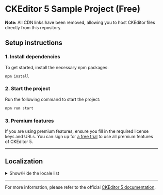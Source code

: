 # CKEditor 5 Sample Project (Free)

**Note:** All CDN links have been removed, allowing you to host CKEditor files directly from this repository.

## Setup instructions

### 1. Install dependencies

To get started, install the necessary npm packages:

```sh
npm install
```

### 2. Start the project

Run the following command to start the project:

```sh
npm run start
```

### 3. Premium features

If you are using premium features, ensure you fill in the required license keys and URLs. You can sign up for [a free trial](https://orders.ckeditor.com/trial/premium-features) to use all premium features of CKEditor 5.

---

## Localization

<details>
<summary>Show/Hide the locale list</summary>

| Filename                                           | Language Name       |
|----------------------------------------------------|---------------------|
| [af.js](ckeditor5/43.3.1/translations/af.js)       | Afrikaans           |
| [ar.js](ckeditor5/43.3.1/translations/ar.js)       | Arabic              |
| [az.js](ckeditor5/43.3.1/translations/az.js)       | Azerbaijani         |
| [bg.js](ckeditor5/43.3.1/translations/bg.js)       | Bulgarian           |
| [bn.js](ckeditor5/43.3.1/translations/bn.js)       | Bengali             |
| [bs.js](ckeditor5/43.3.1/translations/bs.js)       | Bosnian             |
| [ca.js](ckeditor5/43.3.1/translations/ca.js)       | Catalan             |
| [cs.js](ckeditor5/43.3.1/translations/cs.js)       | Czech               |
| [da.js](ckeditor5/43.3.1/translations/da.js)       | Danish              |
| [de.js](ckeditor5/43.3.1/translations/de.js)       | German              |
| [el.js](ckeditor5/43.3.1/translations/el.js)       | Greek               |
| [en.js](ckeditor5/43.3.1/translations/en.js)       | English             |
| [eo.js](ckeditor5/43.3.1/translations/eo.js)       | Esperanto           |
| [es.js](ckeditor5/43.3.1/translations/es.js)       | Spanish             |
| [et.js](ckeditor5/43.3.1/translations/et.js)       | Estonian            |
| [eu.js](ckeditor5/43.3.1/translations/eu.js)       | Basque              |
| [fa.js](ckeditor5/43.3.1/translations/fa.js)       | Persian             |
| [fi.js](ckeditor5/43.3.1/translations/fi.js)       | Finnish             |
| [fr.js](ckeditor5/43.3.1/translations/fr.js)       | French              |
| [gl.js](ckeditor5/43.3.1/translations/gl.js)       | Galician            |
| [gu.js](ckeditor5/43.3.1/translations/gu.js)       | Gujarati            |
| [he.js](ckeditor5/43.3.1/translations/he.js)       | Hebrew              |
| [hi.js](ckeditor5/43.3.1/translations/hi.js)       | Hindi               |
| [hr.js](ckeditor5/43.3.1/translations/hr.js)       | Croatian            |
| [hu.js](ckeditor5/43.3.1/translations/hu.js)       | Hungarian           |
| [hy.js](ckeditor5/43.3.1/translations/hy.js)       | Armenian            |
| [id.js](ckeditor5/43.3.1/translations/id.js)       | Indonesian          |
| [it.js](ckeditor5/43.3.1/translations/it.js)       | Italian             |
| [ja.js](ckeditor5/43.3.1/translations/ja.js)       | Japanese            |
| [jv.js](ckeditor5/43.3.1/translations/jv.js)       | Javanese            |
| [kk.js](ckeditor5/43.3.1/translations/kk.js)       | Kazakh              |
| [km.js](ckeditor5/43.3.1/translations/km.js)       | Khmer               |
| [kn.js](ckeditor5/43.3.1/translations/kn.js)       | Kannada             |
| [ko.js](ckeditor5/43.3.1/translations/ko.js)       | Korean              |
| [ku.js](ckeditor5/43.3.1/translations/ku.js)       | Kurdish             |
| [lt.js](ckeditor5/43.3.1/translations/lt.js)       | Lithuanian          |
| [lv.js](ckeditor5/43.3.1/translations/lv.js)       | Latvian             |
| [ms.js](ckeditor5/43.3.1/translations/ms.js)       | Malay               |
| [nb.js](ckeditor5/43.3.1/translations/nb.js)       | Norwegian Bokmål    |
| [ne.js](ckeditor5/43.3.1/translations/ne.js)       | Nepali              |
| [nl.js](ckeditor5/43.3.1/translations/nl.js)       | Dutch               |
| [no.js](ckeditor5/43.3.1/translations/no.js)       | Norwegian           |
| [oc.js](ckeditor5/43.3.1/translations/oc.js)       | Occitan             |
| [pl.js](ckeditor5/43.3.1/translations/pl.js)       | Polish              |
| [pt.js](ckeditor5/43.3.1/translations/pt.js)       | Portuguese          |
| [pt-br.js](ckeditor5/43.3.1/translations/pt-br.js) | Portuguese (Brazil) |
| [ro.js](ckeditor5/43.3.1/translations/ro.js)       | Romanian            |
| [ru.js](ckeditor5/43.3.1/translations/ru.js)       | Russian             |
| [si.js](ckeditor5/43.3.1/translations/si.js)       | Sinhala             |
| [sk.js](ckeditor5/43.3.1/translations/sk.js)       | Slovak              |
| [sl.js](ckeditor5/43.3.1/translations/sl.js)       | Slovenian           |
| [sq.js](ckeditor5/43.3.1/translations/sq.js)       | Albanian            |
| [sr.js](ckeditor5/43.3.1/translations/sr.js)       | Serbian             |
| [sv.js](ckeditor5/43.3.1/translations/sv.js)       | Swedish             |
| [th.js](ckeditor5/43.3.1/translations/th.js)       | Thai                |
| [ti.js](ckeditor5/43.3.1/translations/ti.js)       | Tigrinya            |
| [tk.js](ckeditor5/43.3.1/translations/tk.js)       | Turkmen             |
| [tr.js](ckeditor5/43.3.1/translations/tr.js)       | Turkish             |
| [tt.js](ckeditor5/43.3.1/translations/tt.js)       | Tatar               |
| [ug.js](ckeditor5/43.3.1/translations/ug.js)       | Uighur              |
| [uk.js](ckeditor5/43.3.1/translations/uk.js)       | Ukrainian           |
| [ur.js](ckeditor5/43.3.1/translations/ur.js)       | Urdu                |
| [uz.js](ckeditor5/43.3.1/translations/uz.js)       | Uzbek               |
| [vi.js](ckeditor5/43.3.1/translations/vi.js)       | Vietnamese          |
| [zh.js](ckeditor5/43.3.1/translations/zh.js)       | Chinese             |

</details>

---

For more information, please refer to the official [CKEditor 5 documentation](https://ckeditor.com/docs/ckeditor5/latest/getting-started/index.html).

